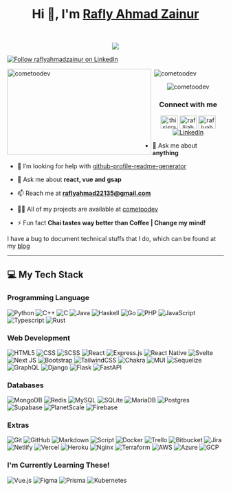 <h1 align="center">Hi 👋, <b>I'm</b> <a href="https://linkedin.com/in/raflyahmadzainur" target="_blank">Rafly Ahmad Zainur</a></h1>
<br/>
<p align="center">
	<a href="https://github.com/ferdyraw">
		<img src="https://readme-typing-svg.herokuapp.com?font=Fira+Code&pause=1000&center=true&vCenter=true&random=false&width=380&height=45&lines=Computer+Science+Student;DS+%7C+CP+Enthusiastic;Always+learning+new+things">
	</a>
</p>

<p align="left">
  <a href="https://www.linkedin.com/in/raflyahmadzainur" target="_blank">
    <img src="https://img.shields.io/badge/LinkedIn-Follow-blue?logo=linkedin&style=for-the-badge" alt="Follow raflyahmadzainur on LinkedIn" />
  </a>
</p>

<p><img align="left" src="https://github-readme-stats.vercel.app/api/top-langs?username=cometoodev&show_icons=true&locale=en&layout=compact" alt="cometoodev" width="335" height="200" /></p>

<p>&nbsp;<img align="center" src="https://github-readme-stats.vercel.app/api?username=cometoodev&show_icons=true&locale=en" alt="cometoodev" /></p>
<p align="center"> <img src="https://komarev.com/ghpvc/?username=cometoodev&label=Profile%20views&color=0e75b6&style=flat" alt="cometoodev" /> </p>

<h3 align="center">Connect with me</h3>
<p align="center">
<a href="https://twitter.com/thisraflyahmad" target="blank"><img align="center" src="https://raw.githubusercontent.com/rahuldkjain/github-profile-readme-generator/master/src/images/icons/Social/twitter.svg" alt="thisisraflyahmad" height="30" width="40" /></a>
<a href="https://instagram.com/rafliiahmdzn" target="blank"><img align="center" src="https://raw.githubusercontent.com/rahuldkjain/github-profile-readme-generator/master/src/images/icons/Social/instagram.svg" alt="rafliiahmdzn" height="30" width="40" /></a>
<a href="https://www.youtube.com/@rafliahmad6805" target="blank"><img align="center" src="https://raw.githubusercontent.com/rahuldkjain/github-profile-readme-generator/master/src/images/icons/Social/youtube.svg" alt="raflyahmadzainur" height="30" width="40" /></a>
<a href="https://www.linkedin.com/in/raflyahmadzainur/" target="_blank"><img src="https://img.shields.io/badge/LinkedIn-0077B5?style=for-the-badge&logo=linkedin&logoColor=white" alt="LinkedIn"></a>
</p>


- 💬 Ask me about **anything**

- 🤔 I’m looking for help with [github-profile-readme-generator](https://github.com/cometoodev/github-profile-readme-generator)

- 💬 Ask me about **react, vue and gsap**

- 📫 Reach me at **raflyahmad22135@gmail.com**

- 👨‍💻 All of my projects are available at [cometoodev](https://cometoodev.github.io)

- ⚡ Fun fact **Chai tastes way better than Coffee | Change my mind!**

I have a bug to document technical stuffs that I do, which can be found at my [blog](https://cometoodev.github.io/blog)


<hr />

## 💻 My Tech Stack

### Programming Language
 ![Python](https://img.shields.io/badge/Python-14354C?style=for-the-badge&logo=python)
 ![C++](https://img.shields.io/badge/C%2B%2B-00599C?style=for-the-badge&logo=c%2B%2B&logoColor=white)
 ![C](https://img.shields.io/badge/C-00599C?style=for-the-badge&logo=c&logoColor=white)
 ![Java](https://img.shields.io/badge/Java-ED8B00?style=for-the-badge&logo=java&logoColor=white)
 ![Haskell](https://img.shields.io/badge/Haskell-5e5086?style=for-the-badge&logo=haskell&logoColor=white)
 ![Go](https://img.shields.io/badge/go-%2300ADD8.svg?style=for-the-badge&logo=go&logoColor=white)
 ![PHP](https://img.shields.io/badge/php-%23777BB4.svg?style=for-the-badge&logo=php&logoColor=white)
 ![JavaScript](https://img.shields.io/badge/JavaScript-F7DF1E?style=for-the-badge&logo=javascript&logoColor=black)
 ![Typescript](https://img.shields.io/badge/TypeScript-007ACC?style=for-the-badge&logo=typescript&logoColor=white)
 ![Rust](https://img.shields.io/badge/rust-%23000000.svg?style=for-the-badge&logo=rust&logoColor=white)
 
### Web Development 
 ![HTML5](https://img.shields.io/badge/HTML5-E34F26?style=for-the-badge&logo=html5&logoColor=white)
 ![CSS](https://img.shields.io/badge/CSS3-1572B6?style=for-the-badge&logo=css3&logoColor=white)
 ![SCSS](https://img.shields.io/badge/Sass-CC6699?style=for-the-badge&logo=sass&logoColor=white)
 ![React](https://img.shields.io/badge/React-20232A?style=for-the-badge&logo=react&logoColor=61DAFB)
 ![Express.js](https://img.shields.io/badge/express.js-%23404d59.svg?style=for-the-badge&logo=express&logoColor=%2361DAFB)
 ![React Native](https://img.shields.io/badge/react_native-%2320232a.svg?style=for-the-badge&logo=react&logoColor=%2361DAFB)
 ![Svelte](https://img.shields.io/badge/svelte-%23f1413d.svg?style=for-the-badge&logo=svelte&logoColor=white)
 ![Next JS](https://img.shields.io/badge/Next-black?style=for-the-badge&logo=next.js&logoColor=white)
 ![Bootstrap](https://img.shields.io/badge/Bootstrap-563D7C?style=for-the-badge&logo=bootstrap&logoColor=white)
 ![TailwindCSS](https://img.shields.io/badge/tailwindcss-%2338B2AC.svg?style=for-the-badge&logo=tailwind-css&logoColor=white)
 ![Chakra](https://img.shields.io/badge/chakra-%234ED1C5.svg?style=for-the-badge&logo=chakraui&logoColor=white)
 ![MUI](https://img.shields.io/badge/MUI-%230081CB.svg?style=for-the-badge&logo=material-ui&logoColor=white)
 ![Sequelize](https://img.shields.io/badge/Sequelize-52B0E7?style=for-the-badge&logo=Sequelize&logoColor=white)
 ![GraphQL](https://img.shields.io/badge/-GraphQL-E10098?style=for-the-badge&logo=graphql&logoColor=white)
 ![Django](https://img.shields.io/badge/django-%23092E20.svg?style=for-the-badge&logo=django&logoColor=white)
 ![Flask](https://img.shields.io/badge/flask-%23000.svg?style=for-the-badge&logo=flask&logoColor=white)
 ![FastAPI](https://img.shields.io/badge/FastAPI-005571?style=for-the-badge&logo=fastapi)

### Databases
![MongoDB](https://img.shields.io/badge/MongoDB-%234ea94b.svg?style=for-the-badge&logo=mongodb&logoColor=white)
![Redis](https://img.shields.io/badge/redis-%23DD0031.svg?style=for-the-badge&logo=redis&logoColor=white)
![MySQL](https://img.shields.io/badge/mysql-%2300f.svg?style=for-the-badge&logo=mysql&logoColor=white) 
![SQLite](https://img.shields.io/badge/sqlite-%2307405e.svg?style=for-the-badge&logo=sqlite&logoColor=white) 
![MariaDB](https://img.shields.io/badge/MariaDB-003545?style=for-the-badge&logo=mariadb&logoColor=white) 
![Postgres](https://img.shields.io/badge/postgres-%23316192.svg?style=for-the-badge&logo=postgresql&logoColor=white)
![Supabase](https://img.shields.io/badge/Supabase-3ECF8E?style=for-the-badge&logo=supabase&logoColor=white)
![PlanetScale](https://img.shields.io/badge/planetscale-%23000000.svg?style=for-the-badge&logo=planetscale&logoColor=white)
![Firebase](https://img.shields.io/badge/firebase-%23039BE5.svg?style=for-the-badge&logo=firebase)

### Extras
 ![Git](https://img.shields.io/badge/-Git-333333?style=for-the-badge&logo=git&logoColor=white)
 ![GitHub](https://img.shields.io/badge/-GitHub-333333?style=for-the-badge&logo=github&logoColor=white)
 ![Markdown](https://img.shields.io/badge/Markdown-000000?style=for-the-badge&logo=markdown&logoColor=white)
 ![Script](https://img.shields.io/badge/Shell_Script-121011?style=for-the-badge&logo=gnu-bash&logoColor=white)
 ![Docker](https://img.shields.io/badge/docker-%230db7ed.svg?style=for-the-badge&logo=docker&logoColor=white)
 ![Trello](https://img.shields.io/badge/Trello-%23026AA7.svg?style=for-the-badge&logo=Trello&logoColor=white)
 ![Bitbucket](https://img.shields.io/badge/bitbucket-%230047B3.svg?style=for-the-badge&logo=bitbucket&logoColor=white)
 ![Jira](https://img.shields.io/badge/jira-%230A0FFF.svg?style=for-the-badge&logo=jira&logoColor=white)
 ![Netlify](https://img.shields.io/badge/netlify-%23000000.svg?style=for-the-badge&logo=netlify&logoColor=#00C7B7)
 ![Vercel](https://img.shields.io/badge/vercel-%23000000.svg?style=for-the-badge&logo=vercel&logoColor=white)
 ![Heroku](https://img.shields.io/badge/heroku-%23430098.svg?style=for-the-badge&logo=heroku&logoColor=white)
 ![Nginx](https://img.shields.io/badge/nginx-%23009639.svg?style=for-the-badge&logo=nginx&logoColor=white)
 ![Terraform](https://img.shields.io/badge/terraform-%235835CC.svg?style=for-the-badge&logo=terraform&logoColor=white)
 ![AWS](https://img.shields.io/badge/AWS-%23FF9900.svg?style=for-the-badge&logo=amazon-aws&logoColor=white) 
 ![Azure](https://img.shields.io/badge/azure-%230072C6.svg?style=for-the-badge&logo=azure-devops&logoColor=white)
 ![GCP](https://img.shields.io/badge/GoogleCloud-%234285F4.svg?style=for-the-badge&logo=google-cloud&logoColor=white)
 
 
### I'm Currently Learning These!
![Vue.js](https://img.shields.io/badge/vuejs-%2335495e.svg?style=for-the-badge&logo=vuedotjs&logoColor=%234FC08D)
![Figma](https://img.shields.io/badge/figma-%23F24E1E.svg?style=for-the-badge&logo=figma&logoColor=white)
![Prisma](https://img.shields.io/badge/Prisma-3982CE?style=for-the-badge&logo=Prisma&logoColor=white)
![Kubernetes](https://img.shields.io/badge/kubernetes-%23326ce5.svg?style=for-the-badge&logo=kubernetes&logoColor=white)

